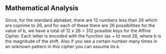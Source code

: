  ## Mathematical Analysis
 Since, for the standard alphabet, there are 12 numbers less than 26 which are coprime to 26, 
 and for each of these there are 26 possibilities for the value of b, we have a total of 12 x 26 = 312 possible keys for the Affine Cipher.
 Each letter is encoded with the function (ax + b) mod 26, where b is the magnitude of the shift.
 Also if you see a certain number many times in an unknown pattern in this cipher you can assume its e.
